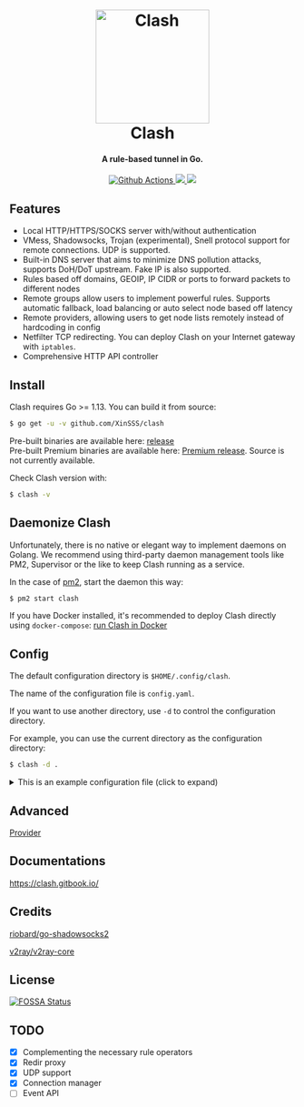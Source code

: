<h1 align="center">
  <img src="https://github.com/XinSSS/clash/raw/master/docs/logo.png" alt="Clash" width="200">
  <br>Clash<br>
</h1>

<h4 align="center">A rule-based tunnel in Go.</h4>

<p align="center">
  <a href="https://github.com/XinSSS/clash/actions">
    <img src="https://img.shields.io/github/workflow/status/Dreamacro/clash/Go?style=flat-square" alt="Github Actions">
  </a>
  <a href="https://goreportcard.com/report/github.com/XinSSS/clash">
    <img src="https://goreportcard.com/badge/github.com/XinSSS/clash?style=flat-square">
  </a>
  <a href="https://github.com/XinSSS/clash/releases">
    <img src="https://img.shields.io/github/release/Dreamacro/clash/all.svg?style=flat-square">
  </a>
</p>

## Features

- Local HTTP/HTTPS/SOCKS server with/without authentication
- VMess, Shadowsocks, Trojan (experimental), Snell protocol support for remote connections. UDP is supported.
- Built-in DNS server that aims to minimize DNS pollution attacks, supports DoH/DoT upstream. Fake IP is also supported.
- Rules based off domains, GEOIP, IP CIDR or ports to forward packets to different nodes
- Remote groups allow users to implement powerful rules. Supports automatic fallback, load balancing or auto select node based off latency
- Remote providers, allowing users to get node lists remotely instead of hardcoding in config
- Netfilter TCP redirecting. You can deploy Clash on your Internet gateway with `iptables`.
- Comprehensive HTTP API controller

## Install

Clash requires Go >= 1.13. You can build it from source:

```sh
$ go get -u -v github.com/XinSSS/clash
```

Pre-built binaries are available here: [release](https://github.com/XinSSS/clash/releases)  
Pre-built Premium binaries are available here: [Premium release](https://github.com/XinSSS/clash/releases/tag/premium). Source is not currently available.

Check Clash version with:

```sh
$ clash -v
```

## Daemonize Clash

Unfortunately, there is no native or elegant way to implement daemons on Golang. We recommend using third-party daemon management tools like PM2, Supervisor or the like to keep Clash running as a service.

In the case of [pm2](https://github.com/Unitech/pm2), start the daemon this way:

```sh
$ pm2 start clash
```

If you have Docker installed, it's recommended to deploy Clash directly using `docker-compose`: [run Clash in Docker](https://github.com/XinSSS/clash/wiki/Run-clash-in-docker)

## Config

The default configuration directory is `$HOME/.config/clash`.

The name of the configuration file is `config.yaml`.

If you want to use another directory, use `-d` to control the configuration directory.

For example, you can use the current directory as the configuration directory:

```sh
$ clash -d .
```

<details>
  <summary>This is an example configuration file (click to expand)</summary>

```yml
# port of HTTP
port: 7890

# port of SOCKS5
socks-port: 7891

# redir port for Linux and macOS
# redir-port: 7892

allow-lan: false

# Only applicable when setting allow-lan to true
# "*": bind all IP addresses
# 192.168.122.11: bind a single IPv4 address
# "[aaaa::a8aa:ff:fe09:57d8]": bind a single IPv6 address
# bind-address: "*"

# Rule / Global / Direct (default is Rule)
mode: Rule

# set log level to stdout (default is info)
# info / warning / error / debug / silent
log-level: info

# RESTful API for clash
external-controller: 127.0.0.1:9090

# you can put the static web resource (such as clash-dashboard) to a directory, and clash would serve in `${API}/ui`
# input is a relative path to the configuration directory or an absolute path
# external-ui: folder

# Secret for RESTful API (Optional)
# secret: ""

# experimental feature
experimental:
  ignore-resolve-fail: true # ignore dns resolve fail, default value is true
  # interface-name: en0 # outbound interface name

# authentication of local SOCKS5/HTTP(S) server
# authentication:
#  - "user1:pass1"
#  - "user2:pass2"

# # experimental hosts, support wildcard (e.g. *.clash.dev Even *.foo.*.example.com)
# # static domain has a higher priority than wildcard domain (foo.example.com > *.example.com > .example.com)
# hosts:
#   '*.clash.dev': 127.0.0.1
#   '.dev': 127.0.0.1
#   'alpha.clash.dev': '::1'

# dns:
  # enable: true # set true to enable dns (default is false)
  # ipv6: false # default is false
  # listen: 0.0.0.0:53
  # # default-nameserver: # resolve dns nameserver host, should fill pure IP
  # #   - 114.114.114.114
  # #   - 8.8.8.8
  # enhanced-mode: redir-host # or fake-ip
  # # fake-ip-range: 198.18.0.1/16 # if you don't know what it is, don't change it
  # fake-ip-filter: # fake ip white domain list
  #   - '*.lan'
  #   - localhost.ptlogin2.qq.com
  # nameserver:
  #   - 114.114.114.114
  #   - tls://dns.rubyfish.cn:853 # dns over tls
  #   - https://1.1.1.1/dns-query # dns over https
  # fallback: # concurrent request with nameserver, fallback used when GEOIP country isn't CN
  #   - tcp://1.1.1.1
  # fallback-filter:
  #   geoip: true # default
  #   ipcidr: # ips in these subnets will be considered polluted
  #     - 240.0.0.0/4

proxies:
  # shadowsocks
  # The supported ciphers(encrypt methods):
  #   aes-128-gcm aes-192-gcm aes-256-gcm
  #   aes-128-cfb aes-192-cfb aes-256-cfb
  #   aes-128-ctr aes-192-ctr aes-256-ctr
  #   rc4-md5 chacha20-ietf xchacha20
  #   chacha20-ietf-poly1305 xchacha20-ietf-poly1305
  - name: "ss1"
    type: ss
    server: server
    port: 443
    cipher: chacha20-ietf-poly1305
    password: "password"
    # udp: true

  # old obfs configuration format remove after prerelease
  - name: "ss2"
    type: ss
    server: server
    port: 443
    cipher: chacha20-ietf-poly1305
    password: "password"
    plugin: obfs
    plugin-opts:
      mode: tls # or http
      # host: bing.com

  - name: "ss3"
    type: ss
    server: server
    port: 443
    cipher: chacha20-ietf-poly1305
    password: "password"
    plugin: v2ray-plugin
    plugin-opts:
      mode: websocket # no QUIC now
      # tls: true # wss
      # skip-cert-verify: true
      # host: bing.com
      # path: "/"
      # mux: true
      # headers:
      #   custom: value

  # vmess
  # cipher support auto/aes-128-gcm/chacha20-poly1305/none
  - name: "vmess"
    type: vmess
    server: server
    port: 443
    uuid: uuid
    alterId: 32
    cipher: auto
    # udp: true
    # tls: true
    # skip-cert-verify: true
    # network: ws
    # ws-path: /path
    # ws-headers:
    #   Host: v2ray.com

  - name: "vmess-http"
    type: vmess
    server: server
    port: 443
    uuid: uuid
    alterId: 32
    cipher: auto
    # udp: true
    # network: http
    # http-opts:
    #   # method: "GET"
    #   # path:
    #   #   - '/'
    #   #   - '/video'
    #   # headers:
    #   #   Connection:
    #   #     - keep-alive

  # socks5
  - name: "socks"
    type: socks5
    server: server
    port: 443
    # username: username
    # password: password
    # tls: true
    # skip-cert-verify: true
    # udp: true

  # http
  - name: "http"
    type: http
    server: server
    port: 443
    # username: username
    # password: password
    # tls: true # https
    # skip-cert-verify: true

  # snell
  - name: "snell"
    type: snell
    server: server
    port: 44046
    psk: yourpsk
    # obfs-opts:
      # mode: http # or tls
      # host: bing.com

  # trojan
  - name: "trojan"
    type: trojan
    server: server
    port: 443
    password: yourpsk
    # udp: true
    # sni: example.com # aka server name
    # alpn:
    #   - h2
    #   - http/1.1
    # skip-cert-verify: true

proxy-groups:
  # relay chains the proxies. proxies shall not contain a relay. No UDP support.
  # Traffic: clash <-> http <-> vmess <-> ss1 <-> ss2 <-> Internet
  - name: "relay"
    type: relay
    proxies:
      - http
      - vmess
      - ss1
      - ss2

  # url-test select which proxy will be used by benchmarking speed to a URL.
  - name: "auto"
    type: url-test
    proxies:
      - ss1
      - ss2
      - vmess1
    url: 'http://www.gstatic.com/generate_204'
    interval: 300

  # fallback select an available policy by priority. The availability is tested by accessing an URL, just like an auto url-test group.
  - name: "fallback-auto"
    type: fallback
    proxies:
      - ss1
      - ss2
      - vmess1
    url: 'http://www.gstatic.com/generate_204'
    interval: 300

  # load-balance: The request of the same eTLD will be dial on the same proxy.
  - name: "load-balance"
    type: load-balance
    proxies:
      - ss1
      - ss2
      - vmess1
    url: 'http://www.gstatic.com/generate_204'
    interval: 300

  # select is used for selecting proxy or proxy group
  # you can use RESTful API to switch proxy, is recommended for use in GUI.
  - name: Proxy
    type: select
    proxies:
      - ss1
      - ss2
      - vmess1
      - auto
  
  - name: UseProvider
    type: select
    use:
      - provider1
    proxies:
      - Proxy
      - DIRECT

proxy-providers:
  provider1:
    type: http
    url: "url"
    interval: 3600
    path: ./hk.yaml
    health-check:
      enable: true
      interval: 600
      url: http://www.gstatic.com/generate_204
  test:
    type: file
    path: /test.yaml
    health-check:
      enable: true
      interval: 36000
      url: http://www.gstatic.com/generate_204

rules:
  - DOMAIN-SUFFIX,google.com,auto
  - DOMAIN-KEYWORD,google,auto
  - DOMAIN,google.com,auto
  - DOMAIN-SUFFIX,ad.com,REJECT
  # rename SOURCE-IP-CIDR and would remove after prerelease
  - SRC-IP-CIDR,192.168.1.201/32,DIRECT
  # optional param "no-resolve" for IP rules (GEOIP IP-CIDR)
  - IP-CIDR,127.0.0.0/8,DIRECT
  - GEOIP,CN,DIRECT
  - DST-PORT,80,DIRECT
  - SRC-PORT,7777,DIRECT
  # FINAL would remove after prerelease
  # you also can use `FINAL,Proxy` or `FINAL,,Proxy` now
  - MATCH,auto
```
</details>

## Advanced
[Provider](https://github.com/XinSSS/clash/wiki/Provider)

## Documentations
https://clash.gitbook.io/

## Credits

[riobard/go-shadowsocks2](https://github.com/riobard/go-shadowsocks2)

[v2ray/v2ray-core](https://github.com/v2ray/v2ray-core)

## License

[![FOSSA Status](https://app.fossa.io/api/projects/git%2Bgithub.com%2FDreamacro%2Fclash.svg?type=large)](https://app.fossa.io/projects/git%2Bgithub.com%2FDreamacro%2Fclash?ref=badge_large)

## TODO

- [x] Complementing the necessary rule operators
- [x] Redir proxy
- [x] UDP support
- [x] Connection manager
- [ ] Event API
